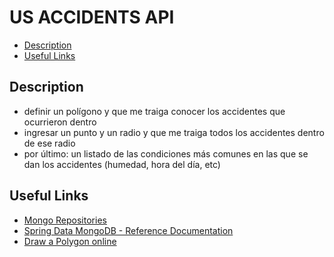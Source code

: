 # US ACCIDENTS API

- [Description](#description)
- [Useful Links](#useful-links)

## Description


[//]: <> (TODO definir bien lo que hace la api - ingles)
- definir un polígono y que me traiga conocer los accidentes que ocurrieron dentro
- ingresar un punto y un radio y que me traiga todos los accidentes dentro de ese radio
- por último: un listado de las condiciones más comunes en las que se dan los accidentes (humedad, hora del día, etc)

## Useful Links

- [Mongo Repositories](https://docs.spring.io/spring-data/mongodb/docs/1.2.0.RELEASE/reference/html/mongo.repositories.html)
- [Spring Data MongoDB - Reference Documentation](https://docs.spring.io/spring-data/mongodb/docs/current/reference/html/)
- [Draw a Polygon online](https://www.mathsisfun.com/geometry/polygons-interactive.html)